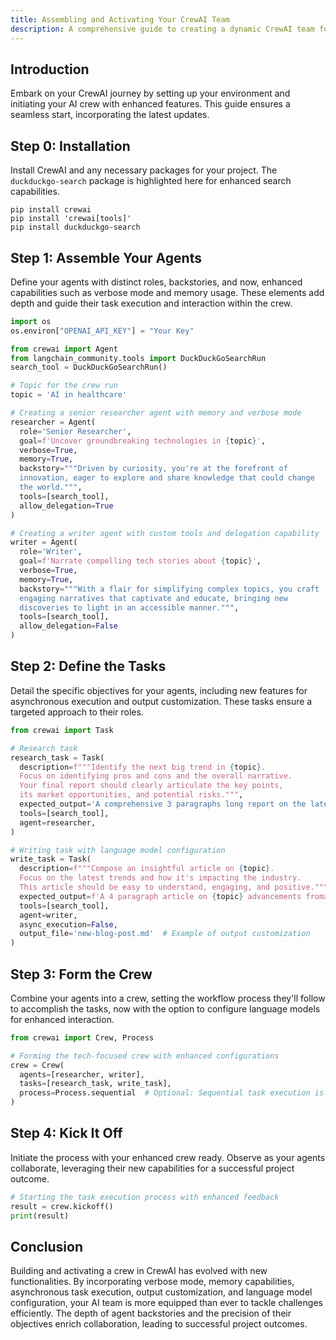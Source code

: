```yaml
---
title: Assembling and Activating Your CrewAI Team
description: A comprehensive guide to creating a dynamic CrewAI team for your projects, with updated functionalities including verbose mode, memory capabilities, and more.
---
```


## Introduction
Embark on your CrewAI journey by setting up your environment and initiating your AI crew with enhanced features. This guide ensures a seamless start, incorporating the latest updates.

## Step 0: Installation
Install CrewAI and any necessary packages for your project. The `duckduckgo-search` package is highlighted here for enhanced search capabilities.

```shell
pip install crewai
pip install 'crewai[tools]'
pip install duckduckgo-search
```

## Step 1: Assemble Your Agents
Define your agents with distinct roles, backstories, and now, enhanced capabilities such as verbose mode and memory usage. These elements add depth and guide their task execution and interaction within the crew.

```python
import os
os.environ["OPENAI_API_KEY"] = "Your Key"

from crewai import Agent
from langchain_community.tools import DuckDuckGoSearchRun
search_tool = DuckDuckGoSearchRun()

# Topic for the crew run
topic = 'AI in healthcare'

# Creating a senior researcher agent with memory and verbose mode
researcher = Agent(
  role='Senior Researcher',
  goal=f'Uncover groundbreaking technologies in {topic}',
  verbose=True,
  memory=True,
  backstory="""Driven by curiosity, you're at the forefront of
  innovation, eager to explore and share knowledge that could change
  the world.""",
  tools=[search_tool],
  allow_delegation=True
)

# Creating a writer agent with custom tools and delegation capability
writer = Agent(
  role='Writer',
  goal=f'Narrate compelling tech stories about {topic}',
  verbose=True,
  memory=True,
  backstory="""With a flair for simplifying complex topics, you craft
  engaging narratives that captivate and educate, bringing new
  discoveries to light in an accessible manner.""",
  tools=[search_tool],
  allow_delegation=False
)
```

## Step 2: Define the Tasks
Detail the specific objectives for your agents, including new features for asynchronous execution and output customization. These tasks ensure a targeted approach to their roles.

```python
from crewai import Task

# Research task
research_task = Task(
  description=f"""Identify the next big trend in {topic}.
  Focus on identifying pros and cons and the overall narrative.
  Your final report should clearly articulate the key points,
  its market opportunities, and potential risks.""",
  expected_output='A comprehensive 3 paragraphs long report on the latest AI trends.',
  tools=[search_tool],
  agent=researcher,
)

# Writing task with language model configuration
write_task = Task(
  description=f"""Compose an insightful article on {topic}.
  Focus on the latest trends and how it's impacting the industry.
  This article should be easy to understand, engaging, and positive.""",
  expected_output=f'A 4 paragraph article on {topic} advancements fromated as markdown.',
  tools=[search_tool],
  agent=writer,
  async_execution=False,
  output_file='new-blog-post.md'  # Example of output customization
)
```

## Step 3: Form the Crew
Combine your agents into a crew, setting the workflow process they'll follow to accomplish the tasks, now with the option to configure language models for enhanced interaction.

```python
from crewai import Crew, Process

# Forming the tech-focused crew with enhanced configurations
crew = Crew(
  agents=[researcher, writer],
  tasks=[research_task, write_task],
  process=Process.sequential  # Optional: Sequential task execution is default
)
```

## Step 4: Kick It Off
Initiate the process with your enhanced crew ready. Observe as your agents collaborate, leveraging their new capabilities for a successful project outcome.

```python
# Starting the task execution process with enhanced feedback
result = crew.kickoff()
print(result)
```

## Conclusion
Building and activating a crew in CrewAI has evolved with new functionalities. By incorporating verbose mode, memory capabilities, asynchronous task execution, output customization, and language model configuration, your AI team is more equipped than ever to tackle challenges efficiently. The depth of agent backstories and the precision of their objectives enrich collaboration, leading to successful project outcomes.

